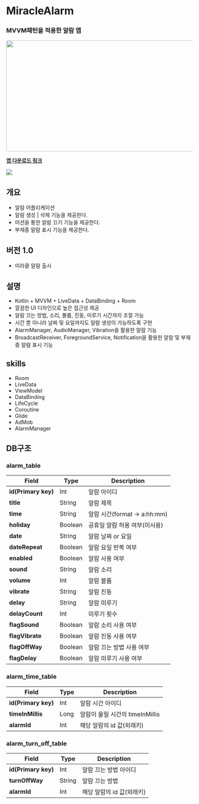 # MiracleAlarm

### MVVM패턴을 적용한 알람 앱

<a href="https://acoustic-station-8c0.notion.site/MiracleAlarm-fa1202369b1042e7b00d77a0a1b75dae?pvs=4"><img src = "https://github.com/Grusie/MiracleAlarm/assets/75468060/e724806c-a914-4270-a3c9-43c6bba5711e" width= "700" height = "300"/></a>

**[앱 다운로드 링크](https://acoustic-station-8c0.notion.site/MiracleAlarm-fa1202369b1042e7b00d77a0a1b75dae?pvs=4)**


<a href="https://acoustic-station-8c0.notion.site/MiracleAlarm-fa1202369b1042e7b00d77a0a1b75dae?pvs=4"><img src="https://img.shields.io/badge/Notion-black?style=flat-square&amp;logo=Notion&amp;logoColor=white" /></a>



## 개요
- 알람 어플리케이션
- 알람 생성 | 삭제 기능을 제공한다.
- 미션을 통한 알람 끄기 기능을 제공한다.
- 부재중 알람 표시 기능을 제공한다.

## 버전 1.0
- 미라클 알람 출시


## 설명
- Kotlin + MVVM + LiveData + DataBinding + Room
- 깔끔한 UI 디자인으로 높은 접근성 제공
- 알람 끄는 방법, 소리, 볼륨, 진동, 미루기 시간까지 조절 가능
- 시간 뿐 아니라 날짜 및 요일까지도 알람 생성이 가능하도록 구현
- AlarmManager, AudioManager, Vibration을 활용한 알람 기능
- BroadcastReceiver, ForegroundService, Notification을 활용한 알람 및 부재중 알람 표시 기능

## skills
- Room
- LiveData
- ViewModel
- DataBinding
- LifeCycle
- Coroutine
- Glide
- AdMob
- AlarmManager

## DB구조

### alarm_table

|Field           |Type							 |Description                         |
|----------------|-------------------------------|-----------------------------|
|**id(Primary key)** |Int          |알람 아이디|
|**title**          |String |알람 제목            |
|**time** |String|알람 시간(format -> a:hh:mm)|
|**holiday**  |Boolean|공휴일 알람 허용 여부(미사용)|
|**date**|String|알람 날짜 or 요일|
|**dateRepeat**     |Boolean|알람 요일 반복 여부|
|**enabled**   |Boolean|알람 사용 여부|
|**sound**  |String|알람 소리|
|**volume**|Int|알람 볼륨|
|**vibrate**  |String|알람 진동|
|**delay** |String|알람 미루기|
|**delayCount**  |Int|미루기 횟수|
|**flagSound**  |Boolean|알람 소리 사용 여부|
|**flagVibrate**         |Boolean|알람 진동 사용 여부|
|**flagOffWay**       |Boolean|알람 끄는 방법 사용 여부|
|**flagDelay**    |Boolean|알람 미루기 사용 여부|

### alarm_time_table

|Field           |Type							 |Description                         |
|----------------|-------------------------------|-----------------------------|
|**id(Primary key)** |Int          |알람 시간 아이디|
|**timeInMillis**          |Long |알람이 울릴 시간의 timeInMillis            |
|**alarmId** |Int|해당 알람의 id 값(외래키)|


### alarm_turn_off_table

|Field           |Type							 |Description                         |
|----------------|-------------------------------|-----------------------------|
|**id(Primary key)** |Int          |알람 끄는 방법 아이디|
|**turnOffWay**          |String |알람 끄는 방법|
|**alarmId** |Int|해당 알람의 id 값(외래키)|
